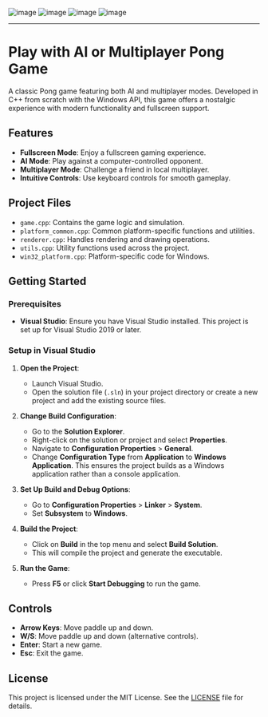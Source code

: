 ![image](https://github.com/user-attachments/assets/a1b48222-d45c-4afb-bf46-6dd0825fbe07)
![image](https://github.com/user-attachments/assets/09b15e42-199d-4f34-aab9-74f453d08a38)
![image](https://github.com/user-attachments/assets/9c29ac3b-5131-44b6-9994-b3d3a545d288)
![image](https://github.com/user-attachments/assets/7f7074d6-7c8a-484c-913f-3519b0c76952)



---

# Play with AI or Multiplayer Pong Game

A classic Pong game featuring both AI and multiplayer modes. Developed in C++ from scratch with the Windows API, this game offers a nostalgic experience with modern functionality and fullscreen support.

## Features
- **Fullscreen Mode**: Enjoy a fullscreen gaming experience.
- **AI Mode**: Play against a computer-controlled opponent.
- **Multiplayer Mode**: Challenge a friend in local multiplayer.
- **Intuitive Controls**: Use keyboard controls for smooth gameplay.

## Project Files
- `game.cpp`: Contains the game logic and simulation.
- `platform_common.cpp`: Common platform-specific functions and utilities.
- `renderer.cpp`: Handles rendering and drawing operations.
- `utils.cpp`: Utility functions used across the project.
- `win32_platform.cpp`: Platform-specific code for Windows.

## Getting Started

### Prerequisites
- **Visual Studio**: Ensure you have Visual Studio installed. This project is set up for Visual Studio 2019 or later.

### Setup in Visual Studio

1. **Open the Project**:
   - Launch Visual Studio.
   - Open the solution file (`.sln`) in your project directory or create a new project and add the existing source files.

2. **Change Build Configuration**:
   - Go to the **Solution Explorer**.
   - Right-click on the solution or project and select **Properties**.
   - Navigate to **Configuration Properties** > **General**.
   - Change **Configuration Type** from **Application** to **Windows Application**. This ensures the project builds as a Windows application rather than a console application.

3. **Set Up Build and Debug Options**:
   - Go to **Configuration Properties** > **Linker** > **System**.
   - Set **Subsystem** to **Windows**.

4. **Build the Project**:
   - Click on **Build** in the top menu and select **Build Solution**.
   - This will compile the project and generate the executable.

5. **Run the Game**:
   - Press **F5** or click **Start Debugging** to run the game.

## Controls
- **Arrow Keys**: Move paddle up and down.
- **W/S**: Move paddle up and down (alternative controls).
- **Enter**: Start a new game.
- **Esc**: Exit the game.

## License
This project is licensed under the MIT License. See the [LICENSE](LICENSE) file for details.
